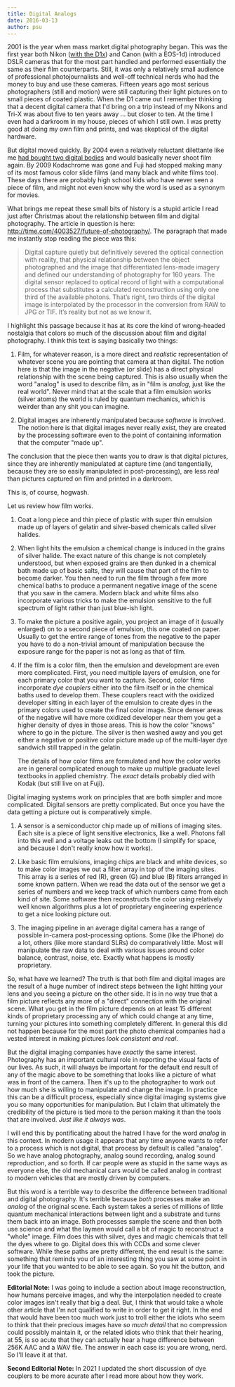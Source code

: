 ```yaml
---
title: Digital Analogs
date: 2016-03-13
author: psu
---
```


2001 is the year when mass market digital photography began. This was the first year both Nikon (<a href="http://www.bythom.com/d1x.htm">with the D1x</a>) and Canon (with a EOS-1d) introduced DSLR cameras that for the most part handled and performed essentially the same as their film counterparts. Still, it was only a relatively small audience of professional photojournalists and well-off technical nerds who had the money to buy and use these cameras. Fifteen years ago most serious photographers (still and motion) were still capturing their light pictures on to small pieces of coated plastic. When the D1 came out I remember thinking that a decent digital camera that I'd bring on a trip instead of my Nikons and Tri-X was about five to ten years away ... but closer to ten. At the time I even had a darkroom in my house, pieces of which I still own. I was pretty good at doing my own film and prints, and was skeptical of the digital hardware.

But digital moved quickly. By 2004 even a relatively reluctant dilettante like me <a href="http://kvdpsu.org/d70.html">had bought two digital bodies</a> and would basically never shoot film again. By 2009 Kodachrome was gone and Fuji had stopped making many of its most famous color slide films (and many black and white films too). These days there are probably high school kids who have never seen a piece of film, and might not even know why the word is used as a synonym for movies.

What brings me repeat these small bits of history is a stupid article I read just after Christmas about the relationship between film and digital photography. The article in question is here: <a href="http://time.com/4003527/future-of-photography/">http://time.com/4003527/future-of-photography/</a>. The paragraph that made me instantly stop reading the piece was this:

>Digital capture quietly but definitively severed the optical connection with reality, that physical relationship between the object photographed and the image that differentiated lens-made imagery and defined our understanding of photography for 160 years. The digital sensor replaced to optical record of light with a computational process that substitutes a calculated reconstruction using only one third of the available photons. That’s right, two thirds of the digital image is interpolated by the processor in the conversion from RAW to JPG or TIF. It’s reality but not as we know it.

I highlight this passage because it has at its core the kind of wrong-headed nostalgia that colors so much of the discussion about film and digital photography. I think this text is saying basically two things:

1. Film, for whatever reason, is a more direct and *realistic* representation of whatever scene you are pointing that camera at than digital. The notion here is that the image in the negative (or slide) has a direct physical relationship with the scene being captured. This is also usually when the word "analog" is used to describe film, as in "film is *analog*, just like the real world". Never mind that at the scale that a film emulsion works (silver atoms) the world is ruled by quantum mechanics, which is weirder than any shit you can imagine.

2. Digital images are inherently manipulated because *software* is involved. The notion here is that digital images never really *exist*, they are created by the processing software even to the point of containing information that the computer "made up".

The conclusion that the piece then wants you to draw is that digital pictures, since they are inherently manipulated at capture time (and tangentially, because they are so easily manipulated in post-processing), are less *real* than pictures captured on film and printed in a darkroom.

This is, of course, hogwash. 

Let us review how film works.

1. Coat a long piece and thin piece of plastic with super thin emulsion made up of layers of gelatin and silver-based chemicals called silver halides. 

2. When light hits the emulsion a chemical change is induced in the grains of silver
   halide. The exact nature of this change is not completely understood, but when exposed
   grains are then dunked in a chemical bath made up of basic salts, they will cause that
   part of the film to become darker. You then need to run the film through a few more
   chemical baths to produce a permanent negative image of the scene that you saw in the
   camera. Modern black and white films also incorporate various tricks to make the
   emulsion sensitive to the full spectrum of light rather than just blue-ish light.

3. To make the picture a positive again, you project an image of it (usually enlarged) on to a second piece of emulsion, this one coated on paper. Usually to get the entire range of tones from the negative to the paper you have to do a non-trivial amount of manipulation because the exposure range for the paper is not as long as that of film. 

4. If the film is a color film, then the emulsion and development are even more
   complicated. First, you need multiple layers of emulsion, one for each primary color
   that you want to capture. Second, color films incorporate *dye couplers* either into
   the film itself or in the chemical baths used to develop them. These couplers react
   with the oxidized developer sitting in each layer of the emulsion to create dyes in the
   primary colors used to create the final color image. Since denser areas of the negative
   will have more oxidized developer near them you get a higher density of dyes in those
   areas. This is how the color "knows" where to go in the picture. The silver is then
   washed away and you get either a negative or positive color picture made up of the
   multi-layer dye sandwich still trapped in the gelatin. 
   
   The details of how color films are formulated and how the color works are in general
   complicated enough to make up multiple graduate level textbooks in applied chemistry.
   The *exact* details probably died with Kodak (but still live on at Fuji).

Digital imaging systems work on principles that are both simpler and more complicated. Digital sensors are pretty complicated. But once you have the data getting a picture out is comparatively simple. 

1. A sensor is a semiconductor chip made up of millions of imaging sites. Each site is a piece of light sensitive electronics, like a well. Photons fall into this well and a voltage leaks out the bottom (I simplify for space, and because I don't really know how it works).

2. Like basic film emulsions, imaging chips are black and white devices, so to make color images we out a filter array in top of the imaging sites. This array is a series of red (R), green (G) and blue (B) filters arranged in some known pattern. When we read the data out of the sensor we get a series of numbers and we keep track of which numbers came from each kind of site. Some software then reconstructs the color using relatively well known algorithms plus a lot of proprietary engineering experience to get a nice looking picture out.

3. The imaging pipeline in an average digital camera has a range of possible in-camera post-processing options. Some (like the iPhone) do a lot, others (like more standard SLRs) do comparatively little. Most will manipulate the raw data to deal with various issues around color balance, contrast, noise, etc. Exactly what happens is mostly proprietary.

So, what have we learned? The truth is that both film and digital images are the result of a huge number of indirect steps between the light hitting your lens and you seeing a picture on the other side. It is in no way true that a film picture reflects any more of a "direct" connection with the original scene. What you get in the film picture depends on at least 15 different kinds of proprietary processing any of which could change at any time, turning your pictures into something completely different. In general this did not happen because for the most part the photo chemical companies had a vested interest in making pictures *look consistent and real*. 

But the digital imaging companies have *exactly* the same interest. Photography has an important cultural role in reporting the visual facts of our lives. As such, it will always be important for the default end result of any of the magic above to be something that looks like a picture of what was in front of the camera. Then it's up to the photographer to work out how much she is willing to manipulate and change the image. In practice this can be a difficult process, especially since digital imaging systems give you so many opportunities for manipulation. But I claim that ultimately the credibility of the picture is tied more to the person making it than the tools that are involved. *Just like it always was*. 

I will end this by pontificating about the hatred I have for the word *analog* in this context. In modern usage it appears that any time anyone wants to refer to a process which is not digital, that process by default is called "analog". So we have analog photography, analog sound recording, analog sound reproduction, and so forth. If car people were as stupid in the same ways as everyone else, the old mechanical cars would be called analog in contrast to modern vehicles that are mostly driven by computers.

But this word is a terrible way to describe the difference between traditional and digital photography. It's terrible because *both* processes make an *analog* of the original scene. Each system takes a series of millions of little quantum mechanical interactions between light and a substrate and turns them back into an image. Both processes sample the scene and then both use science and what the laymen would call a bit of magic to reconstruct a "whole" image. Film does this with silver, dyes and magic chemicals that tell the dyes where to go. Digital does this with CCDs and some clever software. While these paths are pretty different, the end result is the same: something that reminds you of an interesting thing you saw at some point in your life that you wanted to be able to see again. So you hit the button, and took the picture.

**Editorial Note:** I was going to include a section about image reconstruction, how
humans perceive images, and why the interpolation needed to create color images isn't
really that big a deal. But, I think that would take a whole other article that I'm not
qualified to write in order to get it right. In the end that would have been too much work
just to troll either the idiots who seem to think that their precious images have *so much
detail* that no compression could possibly maintain it, or the related idiots who think
that their hearing, at 55, is so acute that they can actually hear a huge difference
between 256K AAC and a WAV file. The answer in each case is: you are wrong, nerd. So I'll
leave it at that.

**Second Editorial Note:** In 2021 I updated the short discussion of dye couplers to be
more acurate after I read more about how they work.